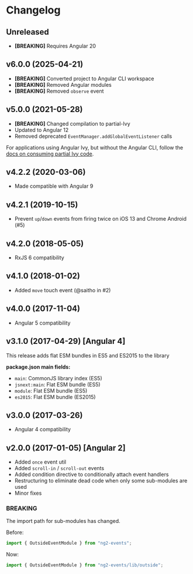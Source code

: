 # Changelog

## Unreleased

- **[BREAKING]** Requires Angular 20

## v6.0.0 (2025-04-21)

- **[BREAKING]** Converted project to Angular CLI workspace
- **[BREAKING]** Removed Angular modules
- **[BREAKING]** Removed `observe` event

## v5.0.0 (2021-05-28)

- **[BREAKING]** Changed compilation to partial-Ivy
- Updated to Angular 12
- Removed deprecated `EventManager.addGlobalEventListener` calls

For applications using Angular Ivy, but without the Angular CLI, follow the [docs on consuming partial Ivy code](https://angular.dev/tools/libraries/creating-libraries#consuming-partial-ivy-code-outside-the-angular-cli).

## v4.2.2 (2020-03-06)

- Made compatible with Angular 9

## v4.2.1 (2019-10-15)

- Prevent `up`/`down` events from firing twice on iOS 13 and Chrome Android (#5)

## v4.2.0 (2018-05-05)

- RxJS 6 compatibility

## v4.1.0 (2018-01-02)

- Added `move` touch event (@saitho in #2)

## v4.0.0 (2017-11-04)

- Angular 5 compatibility

## v3.1.0 (2017-04-29) [Angular 4]

This release adds flat ESM bundles in ES5 and ES2015 to the library

**package.json main fields:**

- `main`: CommonJS library index (ES5)
- `jsnext:main`: Flat ESM bundle (ES5)
- `module`: Flat ESM bundle (ES5)
- `es2015`: Flat ESM bundle (ES2015)

## v3.0.0 (2017-03-26)

- Angular 4 compatibility

## v2.0.0 (2017-01-05) [Angular 2]

- Added `once` event util
- Added `scroll-in` / `scroll-out` events
- Added condition directive to conditionally attach event handlers
- Restructuring to eliminate dead code when only some sub-modules are used
- Minor fixes

### BREAKING

The import path for sub-modules has changed.

Before:

```ts
import { OutsideEventModule } from "ng2-events";
```

Now:

```ts
import { OutsideEventModule } from "ng2-events/lib/outside";
```
